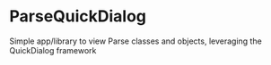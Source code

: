 ParseQuickDialog
================

Simple app/library to view Parse classes and objects, leveraging the QuickDialog framework
